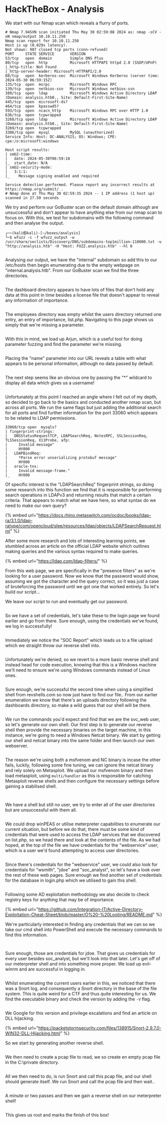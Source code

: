 # HackTheBox - Analysis

We start with our Nmap scan which reveals a flurry of ports.

```
# Nmap 7.94SVN scan initiated Thu May 30 02:59:08 2024 as: nmap -sCV -oN nmap/output 10.10.11.250
Nmap scan report for 10.10.11.250
Host is up (0.029s latency).
Not shown: 987 closed tcp ports (conn-refused)
PORT     STATE SERVICE       VERSION
53/tcp   open  domain        Simple DNS Plus
80/tcp   open  http          Microsoft HTTPAPI httpd 2.0 (SSDP/UPnP)
|_http-title: Not Found
|_http-server-header: Microsoft-HTTPAPI/2.0
88/tcp   open  kerberos-sec  Microsoft Windows Kerberos (server time: 2024-05-30 06:59:15Z)
135/tcp  open  msrpc         Microsoft Windows RPC
139/tcp  open  netbios-ssn   Microsoft Windows netbios-ssn
389/tcp  open  ldap          Microsoft Windows Active Directory LDAP (Domain: analysis.htb0., Site: Default-First-Site-Name)
445/tcp  open  microsoft-ds?
464/tcp  open  kpasswd5?
593/tcp  open  ncacn_http    Microsoft Windows RPC over HTTP 1.0
636/tcp  open  tcpwrapped
3268/tcp open  ldap          Microsoft Windows Active Directory LDAP (Domain: analysis.htb0., Site: Default-First-Site-Name)
3269/tcp open  tcpwrapped
3306/tcp open  mysql         MySQL (unauthorized)
Service Info: Host: DC-ANALYSIS; OS: Windows; CPE: cpe:/o:microsoft:windows

Host script results:
| smb2-time: 
|   date: 2024-05-30T06:59:18
|_  start_date: N/A
| smb2-security-mode: 
|   3:1:1: 
|_    Message signing enabled and required

Service detection performed. Please report any incorrect results at https://nmap.org/submit/ .
# Nmap done at Thu May 30 02:59:35 2024 -- 1 IP address (1 host up) scanned in 27.50 seconds
```

We try and perform our GoBuster scan on the default domain although are unsuccessful and don't appear to have anything else from our nmap scan to focus on. With this, we test for subdomains with the following command and then analyse the output.

```
┌──(kali㉿kali)-[~/boxes/analysis]
└─$ wfuzz -c -f wfuzz_output -w /usr/share/seclists/Discovery/DNS/subdomains-top1million-110000.txt -u "http://analysis.htb" -H "Host: FUZZ.analysis.htb" --hl 6
```

<figure><img src=".gitbook/assets/7jmdRBqV0h.png" alt=""><figcaption></figcaption></figure>

Analysing our output, we have the "internal" subdomain so add this to our /etc/hosts then begin enumerating due to the empty webpage on "internal.analysis.htb". From our GoBuster scan we find the three directories.

<figure><img src=".gitbook/assets/GvKkF3KFkc.png" alt=""><figcaption></figcaption></figure>

The dashboard directory appears to have lots of files that don't hold any data at this point in time besides a license file that doesn't appear to reveal any information of importance.

<figure><img src=".gitbook/assets/5JenOwXlAS.png" alt=""><figcaption></figcaption></figure>

The employees directory was empty whilst the users directory returned one entry, an entry of importance, list.php. Navigating to this page shows us simply that we're missing a parameter.

<figure><img src=".gitbook/assets/image (18).png" alt=""><figcaption></figcaption></figure>

With this in mind, we load up Arjun, which is a useful tool for doing parameter fuzzing and find the parameter we're missing.

<figure><img src=".gitbook/assets/image (19).png" alt=""><figcaption></figcaption></figure>

Placing the "name" parameter into our URL reveals a table with what appears to be personal information, although no data passed by default.

<figure><img src=".gitbook/assets/image (20).png" alt=""><figcaption></figcaption></figure>

The next step seems like an obvious one by passing the "\*" wildcard to display all data which gives us a username!&#x20;

<figure><img src=".gitbook/assets/image (21).png" alt=""><figcaption></figcaption></figure>



Unfortunately at this point I reached an angle where I felt out of my depth, so decided to go back to the basics and conducted another nmap scan, but across all ports. We run the same flags but just adding the additional search for all ports and find further information for the port 33060 which appears to be related to LDAP permissions.

```
33060/tcp open  mysqlx?
| fingerprint-strings: 
|   DNSStatusRequestTCP, LDAPSearchReq, NotesRPC, SSLSessionReq, TLSSessionReq, X11Probe, afp: 
|     Invalid message"
|     HY000
|   LDAPBindReq: 
|     *Parse error unserializing protobuf message"
|     HY000
|   oracle-tns: 
|     Invalid message-frame."
|_    HY000
```

Of specific interest is the "LDAPSearchReq" fingerprint strings, so doing some research into this function we find that it is responsible for performing search operations in LDAPv3 and returning results that match a certain criteria. That appears to match what we have here, so what syntax do we need to make our own query?

{% embed url="https://docs.rhino.metaswitch.com/ocdoc/books/ldap-ra/3.1.0/ldap-ratype/com/opencloud/slee/resources/ldap/objects/LDAPSearchRequest.html" %}

After some more research and lots of interesting learning points, we stumbled across an article on the official LDAP website which outlines making queries and the various syntax required to make queries.

{% embed url="https://ldap.com/ldap-filters/" %}

From this web page, we are specifically in the "presence filters" as we're looking for a user password. Now we know that the password would show, assuming we got the character and the query correct, so it was just a case of bruteforcing the password until we got one that worked entirely. So let's build our script...



We leave our script to run and eventually get our password.

<figure><img src=".gitbook/assets/image.png" alt=""><figcaption></figcaption></figure>

So we have a set of credentials, let's take these to the login page we found earlier and go from there. Sure enough, using the credentials we've found, we log in successfully!

<figure><img src=".gitbook/assets/image (1).png" alt=""><figcaption></figcaption></figure>

Immediately we notice the "SOC Report" which leads us to a file upload which we straight throw our reverse shell into.

<figure><img src=".gitbook/assets/image (2).png" alt=""><figcaption></figcaption></figure>

Unfortunately we're denied, so we revert to a more basic reverse shell and instead head for code execution, knowing that this is a Windows machine we'll need to ensure we're using Windows commands instead of Linux ones.

<figure><img src=".gitbook/assets/image (3).png" alt=""><figcaption></figcaption></figure>

Sure enough, we're successful the second time when using a simplified shell from revshells.com so now just have to find our file.. From our earlier enumeration we know that there's an uploads directory following the dashboards directory, so make a wild guess that our shell will be there.&#x20;

<figure><img src=".gitbook/assets/image (4).png" alt=""><figcaption></figcaption></figure>

We run the commands you'd expect and find that we are the svc\_web user, so let's generate our own shell. Our first step is to generate our reverse shell then provide the necessary binaries on the target machine, in this instance, we're going to need a Windows Netcat binary. We start by getting our shell and netcat binary into the same folder and then launch our own webserver.

<figure><img src=".gitbook/assets/image (5).png" alt=""><figcaption></figcaption></figure>

The reason we're using both a msfvenom and NC binary is incase the other fails, luckily, following some fine tuning, we can ignore the netcat binary and rely solely on Metasploit. We upload our msfvenom binary and then load metasploit, using `multi/handler` as this is responsible for catching Metasploit reverse shells and then configure the necessary settings before gaining a stabilised shell.

<figure><img src=".gitbook/assets/image (6).png" alt=""><figcaption></figcaption></figure>

<figure><img src=".gitbook/assets/image (7).png" alt=""><figcaption></figcaption></figure>

We have a shell but still no user, we try to enter all of the user directories but are unsuccessful with them all.&#x20;

<figure><img src=".gitbook/assets/image (9).png" alt=""><figcaption></figcaption></figure>

We could drop winPEAS or utilise meterpreter capabilities to enumerate our current situation, but before we do that, there must be some kind of credentials that were used to access the LDAP services that we discovered on list.php, so we head there and look at the contents of the file. As we had hoped, at the top of the file we have credentials for the "webservice" user, which is a user we'd found attempting to access user directories.

<figure><img src=".gitbook/assets/image (8).png" alt=""><figcaption></figcaption></figure>

Since there's credentials for the "webservice" user, we could also look for credentials for "wsmith", "jdoe" and "soc\_analyst", so let's have a look over the rest of these web pages. Sure enough we find another set of credentials for the database in login.php which we utilised to gain this shell.

<figure><img src=".gitbook/assets/image (10).png" alt=""><figcaption></figcaption></figure>

Following some AD exploitation methodology we also decide to check registry keys for anything that may be of importance.

{% embed url="https://github.com/Integration-IT/Active-Directory-Exploitation-Cheat-Sheet/blob/master/O%20-%20Looting/README.md" %}

We're particularly interested in finding any credentials that we can so we take our cmd shell into PowerShell and execute the necessary commands to find this information.

<figure><img src=".gitbook/assets/image (11).png" alt=""><figcaption></figcaption></figure>

<figure><img src=".gitbook/assets/image (12).png" alt=""><figcaption></figcaption></figure>

Sure enough, those are credentials for jdoe. That gives us credentials for every user besides soc\_analyst, but we'll look into that later. Let's get off of our meterpreter shell and into something more proper. We load up evil-winrm and are successful in logging in.

<figure><img src=".gitbook/assets/image (13).png" alt=""><figcaption></figcaption></figure>

Whilst enumerating the current users earlier in this, we noticed that there was a Snort log, and consequently a Snort directory in the base of the file system. This is quite weird for a CTF and thus quite interesting for us. We find the executable binary and check the version by adding the `-V` flag.

<figure><img src=".gitbook/assets/image (14).png" alt=""><figcaption></figcaption></figure>

We Google for this version and privilege escalations and find an article on DLL hijacking.

{% embed url="https://packetstormsecurity.com/files/138915/Snort-2.9.7.0-WIN32-DLL-Hijacking.html" %}

So we start by generating another reverse shell.

<figure><img src=".gitbook/assets/AWMzoxVMRW.png" alt=""><figcaption></figcaption></figure>

We then need to create a pcap file to read, we so create en empty pcap file in the C:\private directory.

<figure><img src=".gitbook/assets/image (15).png" alt=""><figcaption></figcaption></figure>

All we then need to do, is run Snort and call this pcap file, and our shell should generate itself. We run Snort and call the pcap file and then wait..

<figure><img src=".gitbook/assets/image (16).png" alt=""><figcaption></figcaption></figure>

A minute or two passes and then we gain a reverse shell on our meterpreter shell!

<figure><img src=".gitbook/assets/NoHN7gwzZ2 (1).png" alt=""><figcaption></figcaption></figure>

This gives us root and marks the finish of this box!&#x20;
